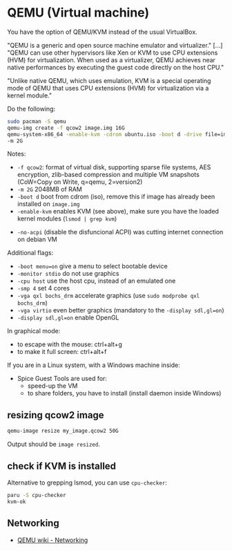 # QEMU (Virtual machine)

You have the option of QEMU/KVM instead of the usual VirtualBox.

"QEMU is a generic and open source machine emulator and virtualizer." [...] "QEMU can use other hypervisors like Xen or KVM to use CPU extensions (HVM) for virtualization. When used as a virtualizer, QEMU achieves near native performances by executing the guest code directly on the host CPU."

"Unlike native QEMU, which uses emulation, KVM is a special operating mode of QEMU that uses CPU extensions (HVM) for virtualization via a kernel module."

Do the following:

```sh
sudo pacman -S qemu
qemu-img create -f qcow2 image.img 16G
qemu-system-x86_64 -enable-kvm -cdrom ubuntu.iso -boot d -drive file=image.img
-m 2G
```

Notes:

* `-f qcow2`: format of virtual disk, supporting sparse file systems, AES encryption, zlib-based compression and multiple VM snapshots (CoW=Copy on Write, q=qemu, 2=version2)
* `-m 2G` 2048MB of RAM
* `-boot d` boot from cdrom (iso), remove this if image has already been
  installed on `image.img`
* `-enable-kvm` enables KVM (see above), make sure you have the loaded kernel
  modules (`lsmod | grep kvm`)

- `-no-acpi` (disable the disfuncional ACPI) was cutting internet connection on
  debian VM

Additional flags:

- `-boot menu=on` give a menu to select bootable device
- `-monitor stdio` do not use graphics
- `-cpu host` use the host cpu, instead of an emulated one
- `-smp 4` set 4 cores
- `-vga qxl bochs_drm` accelerate graphics (use `sudo modprobe qxl bochs_drm`)
- `-vga virtio` even better graphics (mandatory to the `-display sdl,gl=on`)
- `-display sdl,gl=on` enable OpenGL

In graphical mode:

- to escape with the mouse: ctrl+alt+g
- to make it full screen: ctrl+alt+f

If you are in a Linux system, with a Windows machine inside:

* Spice Guest Tools are used for:
  * speed-up the VM
  * to share folders, you have to install (install daemon inside Windows)

## resizing qcow2 image

```sh
qemu-image resize my_image.qcow2 50G
```

Output should be `image resized`.

## check if KVM is installed

Alternative to grepping lsmod, you can use `cpu-checker`:

```sh
paru -S cpu-checker
kvm-ok
```

## Networking

- [QEMU wiki - Networking](https://wiki.qemu.org/Documentation/Networking)
